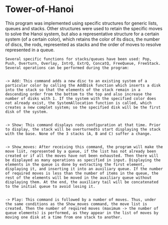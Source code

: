 # Tower-of-Hanoi


This program was implemented using specific structures for generic lists, queues and stacks. Other structures were used to retain the specific moves to solve the Hanoi system, but also a representative structure for a certain system (of a certain color), which retains the color of its discs, the number of discs, the rods, represented as stacks and the order of moves to resolve represented in a queue.


	Several specific functions for stacks/queues have been used: Pop, Push, Overturn, Overlay, IntrQ, ExtrQ, ConcatQ, FreeQueue, FreeStack. Several operations can be performed during the program: 


	-> Add: This command adds a new disc to an existing system of a particular color by calling the AddDisk function which inserts a disk into the stack so that the elements of the stack remain in a descending order from the bottom to the top and also increase the number of disks with 1. If the system with the specified color does not already exist, the SystemAllocation function is called, which creates a new complet system; so the specified disk will be the first disk of the system.


	-> Show: This command displays rods configuration at that time. Prior to display, the stack will be overturnedto start displaying the stack with the base. None of the 3 stacks (A, B and C) suffer a change.


	-> Show_moves: After receiving this command, the program will make the move list, represented by a queue, if the list has not already been created or if all the moves have not been exhausted. Then there will be displayed as many operations as specified in input. Displaying the elements in the queue is done by extracting the first element, displaying it, and inserting it into an auxiliary queue. If the number of required moves is less than the number of items in the queue, the rest of the elements will be moved in the auxiliary queue without displaying them. At the end, the auxiliary tail will be concatenated to the initial queue to avoid losing it.


	-> Play: This command is followed by a number of moves. Thus, under the same conditions as the Show_moves command, the move list is created. Then the number of required moves (maximum -> the number of queue elements) is performed, as they appear in the list of moves by moving one disk at a time from one stack to another.

